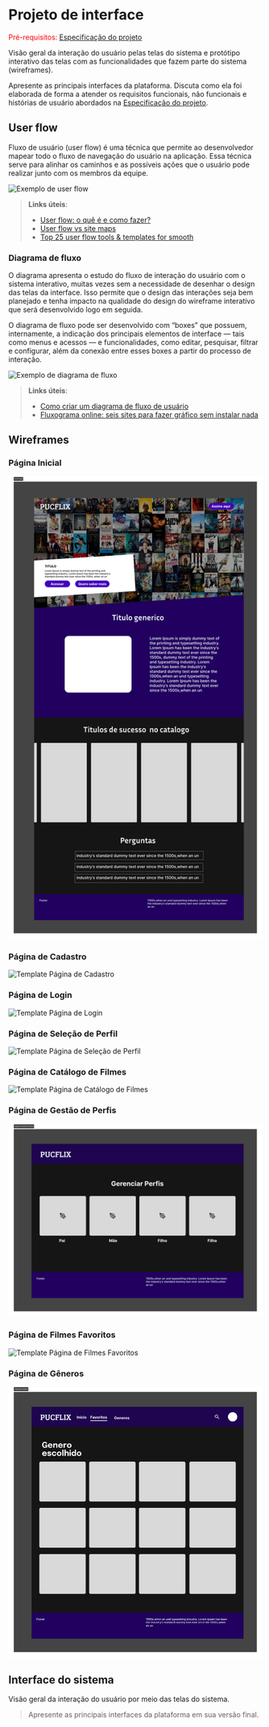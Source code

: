 
# Projeto de interface

<span style="color:red">Pré-requisitos: <a href="02-Especificacao.md"> Especificação do projeto</a></span>

Visão geral da interação do usuário pelas telas do sistema e protótipo interativo das telas com as funcionalidades que fazem parte do sistema (wireframes).

 Apresente as principais interfaces da plataforma. Discuta como ela foi elaborada de forma a atender os requisitos funcionais, não funcionais e histórias de usuário abordados na <a href="02-Especificacao.md"> Especificação do projeto</a></span>.

 ## User flow

Fluxo de usuário (user flow) é uma técnica que permite ao desenvolvedor mapear todo o fluxo de navegação do usuário na aplicação. Essa técnica serve para alinhar os caminhos e as possíveis ações que o usuário pode realizar junto com os membros da equipe.

![Exemplo de user flow](images/user_flow.jpg)

> **Links úteis**:
> - [User flow: o quê é e como fazer?](https://medium.com/7bits/fluxo-de-usu%C3%A1rio-user-flow-o-que-%C3%A9-como-fazer-79d965872534)
> - [User flow vs site maps](http://designr.com.br/sitemap-e-user-flow-quais-as-diferencas-e-quando-usar-cada-um/)
> - [Top 25 user flow tools & templates for smooth](https://www.mockplus.com/blog/post/user-flow-tools)

### Diagrama de fluxo

O diagrama apresenta o estudo do fluxo de interação do usuário com o sistema interativo, muitas vezes sem a necessidade de desenhar o design das telas da interface. Isso permite que o design das interações seja bem planejado e tenha impacto na qualidade do design do wireframe interativo que será desenvolvido logo em seguida.

O diagrama de fluxo pode ser desenvolvido com “boxes” que possuem, internamente, a indicação dos principais elementos de interface — tais como menus e acessos — e funcionalidades, como editar, pesquisar, filtrar e configurar, além da conexão entre esses boxes a partir do processo de interação.

![Exemplo de diagrama de fluxo](images/diagrama_fluxo.jpg)

> **Links úteis**:
> - [Como criar um diagrama de fluxo de usuário](https://www.lucidchart.com/blog/how-to-make-a-user-flow-diagram)
> - [Fluxograma online: seis sites para fazer gráfico sem instalar nada](https://www.techtudo.com.br/listas/2019/03/fluxograma-online-seis-sites-para-fazer-grafico-sem-instalar-nada.ghtml)

## Wireframes

### Página Inicial
![Template Página Inicial](images/Home%20Page.png)

### Página de Cadastro
![Template Página de Cadastro](images/Página%20de%20Cadastro.png)

### Página de Login
![Template Página de Login](images/Página%20de%20Login.png)

### Página de Seleção de Perfil
![Template Página de Seleção de Perfil](images/Página%20de%20Escolha%20de%20Perfil.png)

### Página de Catálogo de Filmes
![Template Página de Catálogo de Filmes](images/Página%20Principal.png)

### Página de Gestão de Perfis
![Template Página de Gestão de Perfis](images/Página%20de%20Gestão%20de%20Perfis.png)

### Página de Filmes Favoritos
![Template Página de Filmes Favoritos](images/Página%20de%20Favoritos.png)

### Página de Gêneros
![Template Página de Gêneros](images/Página%20de%20Genêros.png)

## Interface do sistema

Visão geral da interação do usuário por meio das telas do sistema. 

> Apresente as principais interfaces da plataforma em sua versão final.
